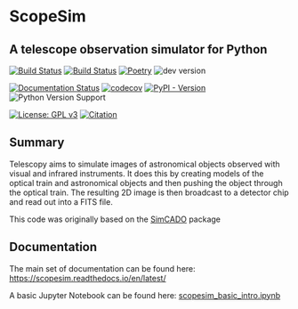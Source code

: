 # ScopeSim 
## A telescope observation simulator for Python

[![Build Status](https://github.com/AstarVienna/ScopeSim/actions/workflows/tests.yml/badge.svg)](https://github.com/AstarVienna/ScopeSim/actions/workflows/tests.yml/badge.svg)
[![Build Status](https://github.com/AstarVienna/ScopeSim/actions/workflows/notebooks_with_irdb_download.yml/badge.svg)](https://github.com/AstarVienna/ScopeSim/actions/workflows/notebooks_with_irdb_download.yml/badge.svg)
[![Poetry](https://img.shields.io/endpoint?url=https://python-poetry.org/badge/v0.json)](https://python-poetry.org/)
![dev version](https://img.shields.io/badge/dynamic/toml?url=https%3A%2F%2Fraw.githubusercontent.com%2FAstarVienna%2FScopeSim%2Fdev_master%2Fpyproject.toml&query=%24.tool.poetry.version&label=dev%20version&color=teal)

[![Documentation Status](https://readthedocs.org/projects/scopesim/badge/?version=latest)](https://scopesim.readthedocs.io/en/latest)
[![codecov](https://codecov.io/gh/AstarVienna/ScopeSim/graph/badge.svg)](https://codecov.io/gh/AstarVienna/ScopeSim)
[![PyPI - Version](https://img.shields.io/pypi/v/ScopeSim)](https://pypi.org/project/ScopeSim/)
![Python Version Support](https://github-actions.40ants.com/AstarVienna/DevOps/matrix.svg?only=Tests.build.ubuntu-latest)

[![License: GPL v3](https://img.shields.io/badge/License-GPLv3-blue.svg)](https://www.gnu.org/licenses/gpl-3.0)
[![Citation](https://img.shields.io/badge/DOI-10.1117%2F12.2559784-blue)](https://doi.org/10.1117/12.2559784)

## Summary

Telescopy aims to simulate images of astronomical objects observed with visual 
and infrared instruments. It does this by creating models of the optical train 
and astronomical objects and then pushing the object through the optical train. 
The resulting 2D image is then broadcast to a detector chip and read out into a 
FITS file. 

This code was originally based on the [SimCADO](https://github.com/astronomyk/simcado) package

## Documentation
The main set of documentation can be found here: 
https://scopesim.readthedocs.io/en/latest/

A basic Jupyter Notebook can be found here: 
[scopesim_basic_intro.ipynb](docs/source/examples/1_scopesim_intro.ipynb)
